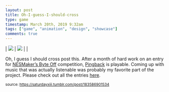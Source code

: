 ```yaml
---
layout: post
title: Oh-I-guess-I-should-cross
type: game
timestamp: March 20th, 2019 9:32am
tags: ["game", "animation", "design", "showcase"]
comments: true
---
```


| <img src="https://saturdayxiii.github.io/media/183586901534_0.gif"/> | <img src="https://saturdayxiii.github.io/media/183586901534_1.gif"/> |  |

Oh, I guess I should cross post this.
After a month of hard work on an entry for <a href="https://t.umblr.com/redirect?z=http%3A%2F%2Fwww.thenew8bitheroes.com%2F&amp;t=ZDI3NDFjOTUzYzRlYjJjODJkNmFjZDZiOWJhYzQ0ZjMyZmNjMDRjZCxmdmRpQ2NBUQ%3D%3D&amp;b=t%3A4oTW9UaVMagYoO9xD5RBnA&amp;p=http%3A%2F%2Fheavyhanded.ca%2Fpost%2F183500184007%2Fafter-a-month-of-hard-work-on-an-entry-for&amp;m=1" target="_blank">NESMaker’s Byte Off</a> competition, <a href="https://t.umblr.com/redirect?z=https%3A%2F%2Fsaturdayxiii.itch.io%2Fpingback&amp;t=OWY2ZDFhZGRiMjg4OGI0OWQ3NjAyNmYxZWEyMWIxMDUwZTY0YjM4OCxmdmRpQ2NBUQ%3D%3D&amp;b=t%3A4oTW9UaVMagYoO9xD5RBnA&amp;p=http%3A%2F%2Fheavyhanded.ca%2Fpost%2F183500184007%2Fafter-a-month-of-hard-work-on-an-entry-for&amp;m=1" target="_blank">Pingback</a> is playable.
Coming up with music that was actually listenable was probably my favorite part of the project.
Please check out all the entries <a href="https://t.umblr.com/redirect?z=http%3A%2F%2Farcade.thenew8bitheroes.com%2F&amp;t=NDM3NTJmYTAzMWMxYjlmMmNmMzI4OGIzYzdkMjA0NGQ1ZTczY2FiNSxmdmRpQ2NBUQ%3D%3D&amp;b=t%3A4oTW9UaVMagYoO9xD5RBnA&amp;p=http%3A%2F%2Fheavyhanded.ca%2Fpost%2F183500184007%2Fafter-a-month-of-hard-work-on-an-entry-for&amp;m=1" target="_blank">here</a>.
 
  
<small>source: https://saturdayxiii.tumblr.com/post/183586901534</small>